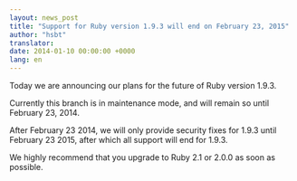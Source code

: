 ```yaml
---
layout: news_post
title: "Support for Ruby version 1.9.3 will end on February 23, 2015"
author: "hsbt"
translator:
date: 2014-01-10 00:00:00 +0000
lang: en
---
```


Today we are announcing our plans for the future of Ruby version 1.9.3.

Currently this branch is in maintenance mode, and will remain so until
February 23, 2014.

After February 23 2014, we will only provide security fixes for 1.9.3 until
February 23 2015, after which all support will end for 1.9.3.

We highly recommend that you upgrade to Ruby 2.1 or 2.0.0 as soon as possible.

